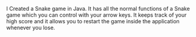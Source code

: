I Created a Snake game in Java. It has all the normal functions of a Snake game which you can control with your arrow keys. It keeps track of your high score and it allows you to restart the game inside the application whenever you lose. 
